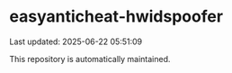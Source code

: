 # easyanticheat-hwidspoofer

Last updated: 2025-06-22 05:51:09

This repository is automatically maintained.
